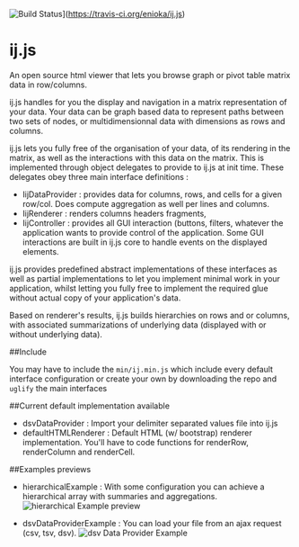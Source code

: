 ![Build Status](https://travis-ci.org/enioka/ij.js.svg?branch=master)](https://travis-ci.org/enioka/ij.js)
# ij.js 
An open source html viewer that lets you browse graph or pivot table matrix data in row/columns.

ij.js handles for you the display and navigation in a matrix representation of your data. Your data can be graph based data to represent paths between two sets of nodes, or multidimensionnal data with dimensions as rows and columns.

ij.js lets you fully free of the organisation of your data, of its rendering in the matrix, as well as the interactions with this data on the matrix. This is implemented through object delegates to provide to ij.js at init time. These delegates obey three main interface definitions :
* IijDataProvider : provides data for columns, rows, and cells for a given row/col. Does compute aggregation as well per lines and columns.
* IijRenderer : renders columns headers fragments,
* IijController : provides all GUI interaction (buttons, filters, whatever the application wants to provide  control of the application. Some GUI interactions are built in ij.js core to handle events on the displayed elements.

ij.js provides predefined abstract implementations of these interfaces as well as partial implementations to let you implement minimal work in your application, whilst letting you fully free to implement the required glue without actual copy of your application's data.

Based on renderer's results, ij.js builds hierarchies on rows and or columns, with associated summarizations of underlying data (displayed with or without underlying data).

##Include

You may have to include the `min/ij.min.js` which include every default interface configuration or create your own by downloading the repo and `uglify` the main interfaces

##Current default implementation available

* dsvDataProvider : Import your delimiter separated values file into ij.js
* defaultHTMLRenderer : Default HTML (w/ bootstrap) renderer implementation. You'll have to code functions for renderRow, renderColumn and renderCell.

##Examples previews

* hierarchicalExample : With some configuration you can achieve a hierarchical array with summaries and aggregations.
![hierarchical Example preview](http://i.imgur.com/AItqlzI.png)

* dsvDataProviderExample : You can load your file from an ajax request (csv, tsv, dsv).
![dsv Data Provider Example](http://i.imgur.com/BXoUTtE.png)
